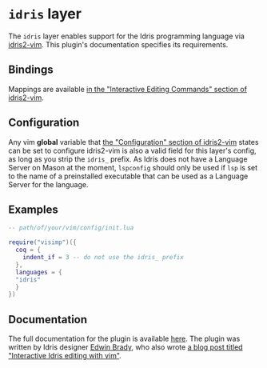 # `idris` layer

The `idris` layer enables support for the Idris programming
language via [idris2-vim](https://github.com/edwinb/idris2-vim). This plugin's
documentation specifies its requirements.

## Bindings

Mappings are available [in the "Interactive Editing Commands" section of idris2-vim](https://github.com/edwinb/idris2-vim?tab=readme-ov-file#interactive-editing-commands).

## Configuration

Any vim **global** variable that [the "Configuration" section of idris2-vim](https://github.com/edwinb/idris2-vim#configuration)
states can be set to configure idris2-vim is also a valid field for this layer's
config, as long as you strip the `idris_` prefix. As Idris does not have a
Language Server on Mason at the moment, `lspconfig` should only be used if `lsp`
is set to the name of a preinstalled executable that can be used as a Language
Server for the language.

## Examples

```lua
-- path/of/your/vim/config/init.lua

require("visimp")({
  coq = {
    indent_if = 3 -- do not use the idris_ prefix
  },
  languages = {
  "idris"
  }
})
```

## Documentation

The full documentation for the plugin is available
[here](https://github.com/edwinb/idris2-vim?tab=readme-ov-file). The plugin was
written by Idris designer [Edwin Brady](https://type-driven.org.uk/edwinb), who
also wrote [a blog post titled "Interactive Idris editing with vim"](https://web.archive.org/web/20170307061942if_/http://edwinb.wordpress.com/2013/10/28/interactive-idris-editing-with-vim/).
